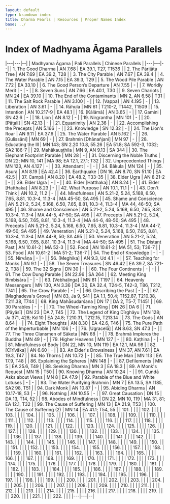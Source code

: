 ```yaml
---
layout: default
type: kramdown-index
title: Dharma Pearls | Resources | Proper Names Index
base: ../
---
```


# Index of Madhyama Āgama Parallels

|---|---|--|
| Madhyama Āgama | Pali Parallels | Chinese Parallels |
|---|---|--|
| 1\. The Good Dharma | AN 7.68 | EA 39.1, T27, T1536 |
| 2\. The Pārijāta Tree | AN 7.69 | EA 39.2, T28 |
| 3\. The City Parable | AN 7.67 | EA 39.4 |
| 4\. The Water Parable | AN 7.15 | EA 39.3, T29 |
| 5\. The Wood Pile Parable | AN 7.72 | EA 33.10 |
| 6\. The Good Person’s Departure | AN 7.55 | - |
| 7\. Worldly Merit | - | - |
| 8\. Seven Suns | AN 7.66 | EA 40.1, T30 |
| 9\. Seven Chariots | MN 24 | EA 39.10 |
| 10\. The End of the Contaminants | MN 2, AN 6.58 | T31 |
| 11\. The Salt Rock Parable | AN 3.100 | - |
| 12\. [Vappa] | AN 4.195 | - |
| 13\. Liberation | AN 3.61 | - |
| 14\. Rāhula | MN 61 | T210-2, T1442, T1509 |
| 15\. Intention | AN 10.217-9 | EA 48.1 |
| 16\. [Kālāmā] | AN 3.65 | - |
| 17\. Gamini | SN 42.6 | - |
| 18\. Lion | AN 8.12 | - |
| 19\. Nirgrantha | MN 101 | - |
| 20\. [Pāṭali] | SN 42.13 | - |
| 21\. Equanimity | AN 2.36 | - |
| 22\. Accomplishing the Precepts | AN 5.166 | - |
| 23\. Knowledge | SN 12.32 | - |
| 24\. The Lion's Roar | AN 9.11 | EA 37.6 |
| 25\. The Water Parable | AN 5.162 | - |
| 26\. [Gulissāni] | MN 69 | - |
| 27\. Brahmin [Dhānañjani] | MN 97 | - |
| 28\. Educating the Ill | MN 143; SN 2.20 10.8, 55.26 | EA 51.8; SA 592-3, 1032; SA2 186-7 |
| 29\. Mahākauṣṭhila | MN 9, AN 9.13 | SA 344 |
| 30\. The Elephant Footprint Parable | MN 28 | - |
| 31\. Discerning the Noble Truths | DN 22; MN 10, 141 | MA 98; EA 12.1, 27.1; T32 |
| 32\. Unprecedented Things | MN 123, AN 4.127 | - |
| 33\. Attendant | - | - |
| 34\. Bākula | MN 124 | - |
| 35\. Asura | AN 8.19 | EA 42.4 |
| 36\. Earthquake | DN 16, AN 8.70, SN 51.10 | EA 42.5 |
| 37\. Campā | AN 8.20 | EA 48.2, T33-35 |
| 38\. Elder Ugra | AN 8.21-2 | - |
| 39\. Elder Ugra | - | - |
| 40\. Elder [Hatthaka] | AN 8.24 | - |
| 41\. Elder [Hatthaka] | AN 8.23 | - |
| 42\. What Purpose | AN 10.1, 11.1 | - |
| 43\. Don't Think | AN 10.2, 11.2 | - |
| 44\. Mindfulness | AN 5.21-2, 5.24, 5.168, 6.50, 7.65, 8.81, 10.3-4, 11.3-4 | MA 45-50, SA 495 |
| 45\. Shame and Conscience | AN 5.21-2, 5.24, 5.168, 6.50, 7.65, 8.81, 10.3-4, 11.3-4 | MA 44, 46-50; SA 495 |
| 46\. Shame and Conscience | AN 5.21-2, 5.24, 5.168, 6.50, 7.65, 8.81, 10.3-4, 11.3-4 | MA 44-5, 47-50; SA 495 |
| 47\. Precepts | AN 5.21-2, 5.24, 5.168, 6.50, 7.65, 8.81, 10.3-4, 11.3-4 | MA 44-6, 48-50; SA 495 |
| 48\. Precepts | AN 5.21-2, 5.24, 5.168, 6.50, 7.65, 8.81, 10.3-4, 11.3-4 | MA 44-7, 49-50; SA 495 |
| 49\. Veneration | AN 5.21-2, 5.24, 5.168, 6.50, 7.65, 8.81, 10.3-4, 11.3-4 | MA 44-8, 50; SA 495 |
| 50\. Veneration | AN 5.21-2, 5.24, 5.168, 6.50, 7.65, 8.81, 10.3-4, 11.3-4 | MA 44-50; SA 495 |
| 51\. The Distant Past | AN 10.61-2 | MA 52-3 |
| 52\. Food | AN 10.61-2 | MA 51, 53; T36-7 |
| 53\. Food | AN 10.61-2 | MA 51-2; T36-7 |
| 54\. The End of Knowledge | - | - |
| 55\. Nirvāṇa | - | - |
| 56\. [Meghika] | AN 9.3, Ud 4.1 | - |
| 57\. Teaching for Monks | AN 9.1 | - |
| 58\. The Seven Treasures | SN 46.42 | EA 39.7, SA 721-2, T38 |
| 59\. The 32 Signs | DN 30 | - |
| 60\. The Four Continents | - | - |
| 61\. The Cow Dung Parable | SN 22.96 | SA 264 |
| 62\. Meeting King Bimbisāra | - | - |
| 63\. [Vebhaḷinga] | MN 81 | T197 |
| 64\. Heavenly Messengers | MN 130, AN 3.36 | DA 30, EA 32.4, T24-5, T42-3, T86, T212, T741 |
| 65\. The Crow Parable | - | - |
| 66\. Describing the Past | - | - |
| 67\. [Maghadeva's Grove] | MN 83, Ja 9, 541 | EA 1.1, 50.4; T152.87, T210.38, T211.38, T744 |
| 68\. King Mahāsudarśana | DN 17 | DA 2, T5-7, T1451 |
| 69\. 30 Parables | - | - |
| 70\. The Wheel-Turning King | DN 26 | DA 6 |
| 71\. [Pāyāsī] | DN 23 | DA 7, T45 |
| 72\. The Legend of King Dīrghâyu | MN 128; Ja 371, 428; Kd 10 | EA 24.8; T210.31, T212.15, T213.14 |
| 73\. The Gods | AN 8.64 | - |
| 74\. Eight Thoughts | AN 8.30 | EA 42.6, T46 |
| 75\. The Pure Path of the Imperturbable | MN 106 | - |
| 76\. [Ugracelā] | AN 8.63, SN 47.3 | - |
| 77\. The Three Clansmen of Sāketa | MN 68 | - |
| 78\. Brahmā Implores the Buddha | MN 49 | - |
| 79\. Higher Heavens | MN 127 | - |
| 80\. Kaṭhina | - | - |
| 81\. Mindfulness of Body | DN 22, MN 10, MN 119 | EA 12.1, MA 98 |
| 82\. [Cīrīvāka] | AN 6.60 | - |
| 83\. An Elder's Drowsiness | MN 37, AN 7.61 | EA 19.3, T47 |
| 84\. No Thorns | AN 10.72 | - |
| 85\. The True Man | MN 113 | EA 17.9, T48 |
| 86\. Explaining the Spheres | MN 148 | - |
| 87\. Defilements | MN 5 | EA 25.6, T49 |
| 88\. Seeking Dharma | MN 3 | EA 18.3 |
| 89\. A Monk's Request | MN 15 | T50 |
| 90\. Knowing Dharma | AN 10.24 | - |
| 91\. Cundā Asks about Views | MN 8 | EA 47.9 |
| 92\. Parable of the Blue and White Lotuses | - | - |
| 93\. The Water Purifying Brahmin | MN 7 | EA 13.5, SA 1185, SA2 98, T51 |
| 94\. Dark Monk | AN 10.87 | - |
| 95\. Abiding Dharma | AN 10.17-18, 53 | - |
| 96\. Nothing | AN 10.55 | - |
| 97\. Great Causation | DN 15  | DA 13, T14, 52 |
| 98\. Abodes of Mindfulness | DN 22, MN 10, 119 | MA 31, 81; EA 12.1, T32 |
| 99\. The Cause of Suffering | MN 13 | EA 21.9, T53 |
| 100\. The Cause of Suffering (2) | MN 14 | EA 41.1; T54, 55 |
| 101\. | | |
| 102\. | | |
| 103\. | | |
| 104\. | | |
| 105\. | | |
| 106\. | | |
| 107\. | | |
| 108\. | | |
| 109\. | | |
| 110\. | | |
| 111\. | | |
| 112\. | | |
| 113\. | | |
| 114\. | | |
| 115\. | | |
| 116\. | | |
| 117\. | | |
| 118\. | | |
| 119\. | | |
| 120\. | | |
| 121\. | | |
| 122\. | | |
| 123\. | | |
| 124\. | | |
| 125\. | | |
| 126\. | | |
| 127\. | | |
| 128\. | | |
| 129\. | | |
| 130\. | | |
| 132\. | | |
| 133\. | | |
| 134\. | | |
| 135\. | | |
| 136\. | | |
| 137\. | | |
| 138\. | | |
| 139\. | | |
| 140\. | | |
| 141\. | | |
| 142\. | | |
| 143\. | | |
| 144\. | | |
| 145\. | | |
| 146\. | | |
| 147\. | | |
| 148\. | | |
| 149\. | | |
| 150\. | | |
| 151\. | | |
| 152\. | | |
| 153\. | | |
| 154\. | | |
| 155\. | | |
| 156\. | | |
| 157\. | | |
| 158\. | | |
| 159\. | | |
| 160\. | | |
| 161\. | | |
| 162\. | | |
| 163\. | | |
| 164\. | | |
| 165\. | | |
| 166\. | | |
| 167\. | | |
| 168\. | | |
| 169\. | | |
| 170\. | | |
| 171\. | | |
| 172\. | | |
| 173\. | | |
| 174\. | | |
| 175\. | | |
| 176\. | | |
| 177\. | | |
| 178\. | | |
| 179\. | | |
| 180\. | | |
| 181\. | | |
| 182\. | | |
| 183\. | | |
| 184\. | | |
| 185\. | | |
| 186\. | | |
| 187\. | | |
| 188\. | | |
| 189\. | | |
| 190\. | | |
| 191\. | | |
| 192\. | | |
| 193\. | | |
| 194\. | | |
| 195\. | | |
| 196\. | | |
| 197\. | | |
| 198\. | | |
| 199\. | | |
| 200\. | | |
| 201\. | | |
| 202\. | | |
| 203\. | | |
| 204\. | | |
| 205\. | | |
| 206\. | | |
| 207\. | | |
| 208\. | | |
| 209\. | | |
| 210\. | | |
| 211\. | | |
| 212\. | | |
| 213\. | | |
| 214\. | | |
| 215\. | | |
| 216\. | | |
| 217\. | | |
| 218\. | | |
| 219\. | | |
| 220\. | | |
| 221\. | | |
| 222\. | | |
|---|---|--|
